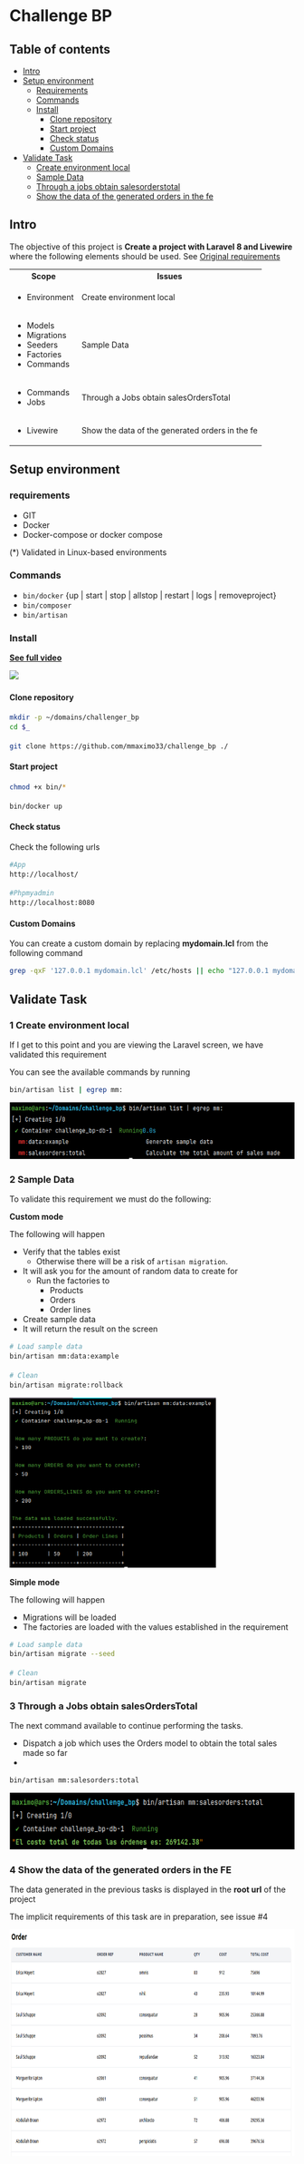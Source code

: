 # Challenge BP

## Table of contents

- [Intro](#intro)
- [Setup environment](#setup-environment)
  - [Requirements](#requirements)
  - [Commands](#commands)
  - [Install](#Install)
    - [Clone repository](#clone-repository)
    - [Start project](#start-project)
    - [Check status](#check-status)
    - [Custom Domains](#custom-domains)
- [Validate Task](#validate-task)
  - [Create environment local](#1-create-environment-local)
  - [Sample Data](#2-sample-data)
  - [Through a jobs obtain salesorderstotal](#3-through-a-jobs-obtain-salesorderstotal)
  - [Show the data of the generated orders in the fe](#4-show-the-data-of-the-generated-orders-in-the-fe)

## Intro 

The objective of this project is **Create a project with Laravel 8 and Livewire** where the following elements should be used. See [Original requirements](docs/Requirements.md)

<table style="width:100%">
  <tr>
    <th>Scope</th>
    <th>Issues</th>
  </tr>
  <tr>
    <td>
        <ul>
            <li>Environment</li>
        </ul>
    </td>
    <td>Create environment local</td>
  </tr>
  <tr>
    <td>
        <ul>
            <li>Models</li>
            <li>Migrations</li>
            <li>Seeders</li>
            <li>Factories</li>
            <li>Commands</li>
        </ul>
    </td>
    <td>Sample Data</td>
  </tr>
    <td>
        <ul>
            <li>Commands</li>
            <li>Jobs</li>
        </ul>
    </td>
    <td>Through a Jobs obtain salesOrdersTotal</td>
  </tr>
  <tr>
    <td>
        <ul>
            <li>Livewire</li>
        </ul>
    </td>
    <td>Show the data of the generated orders in the fe</td>
  </tr>
</table>

## Setup environment 
### requirements
- GIT
- Docker 
- Docker-compose or docker compose 

(*) Validated in Linux-based environments

### Commands

- `bin/docker` {up | start | stop | allstop | restart | logs | removeproject}
- `bin/composer` 
- `bin/artisan`

### Install

**[See full video](docs/img/setup_and_remove_environment.gif)**


<img src="docs/img/setup_and_remove_environment.gif">

#### Clone repository
```sh
mkdir -p ~/domains/challenger_bp
cd $_

git clone https://github.com/mmaximo33/challenge_bp ./
```

#### Start project
```sh
chmod +x bin/*

bin/docker up
```

#### Check status
Check the following urls
```sh
#App
http://localhost/

#Phpmyadmin
http://localhost:8080
```

#### Custom Domains
You can create a custom domain by replacing **mydomain.lcl** from the following command
```sh
grep -qxF '127.0.0.1 mydomain.lcl' /etc/hosts || echo "127.0.0.1 mydomain.lcl" | sudo tee -a /etc/hosts
```

## Validate Task
### 1 Create environment local
If I get to this point and you are viewing the Laravel screen, we have validated this requirement

You can see the available commands by running
```sh
bin/artisan list | egrep mm:
```
<img src="docs/img/commands_list.png" height="100" >

### 2 Sample Data
To validate this requirement we must do the following:

**Custom mode**

The following will happen

- Verify that the tables exist
  - Otherwise there will be a risk of `artisan migration`.
- It will ask you for the amount of random data to create for
  - Run the factories to 
    - Products
    - Orders
    - Order lines
- Create sample data
- It will return the result on the screen

```sh
# Load sample data
bin/artisan mm:data:example

# Clean 
bin/artisan migrate:rollback
```
<img src="docs/img/datasample_custom.png" height="300" >

**Simple mode**

The following will happen

- Migrations will be loaded
- The factories are loaded with the values established in the requirement

```sh
# Load sample data
bin/artisan migrate --seed

# Clean
bin/artisan migrate 
```

### 3 Through a Jobs obtain salesOrdersTotal
The next command available to continue performing the tasks.

- Dispatch a job which uses the Orders model to obtain the total sales made so far
- 
```sh
bin/artisan mm:salesorders:total
```

<img src="docs/img/result_job.png" height="100" >

### 4 Show the data of the generated orders in the FE

The data generated in the previous tasks is displayed in the **root url** of the project

The implicit requirements of this task are in preparation, see issue #4

<img src="docs/img/show_data_fe.png" height="400" >


